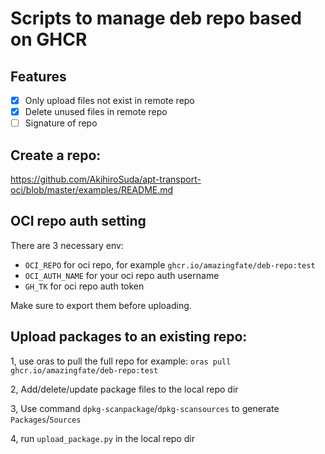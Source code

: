 # Scripts to manage deb repo based on GHCR

##  Features
- [x] Only upload files not exist in remote repo
- [x] Delete unused files in remote repo
- [ ] Signature of repo

## Create a repo:
https://github.com/AkihiroSuda/apt-transport-oci/blob/master/examples/README.md

## OCI repo auth setting
There are 3 necessary env:
 - `OCI_REPO` for oci repo, for example `ghcr.io/amazingfate/deb-repo:test`
 - `OCI_AUTH_NAME` for your oci repo auth username
 - `GH_TK` for oci repo auth token

Make sure to export them before uploading.

## Upload packages to an existing repo:
1, use oras to pull the full repo for example: `oras pull ghcr.io/amazingfate/deb-repo:test`

2, Add/delete/update package files to the local repo dir

3, Use command `dpkg-scanpackage`/`dpkg-scansources` to generate `Packages`/`Sources`

4, run `upload_package.py` in the local repo dir
